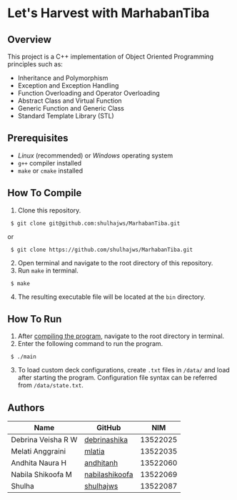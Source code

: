 # Let's Harvest with MarhabanTiba

## Overview

This project is a C++ implementation of Object Oriented Programming principles such as:

- Inheritance and Polymorphism
- Exception and Exception Handling
- Function Overloading and Operator Overloading
- Abstract Class and Virtual Function
- Generic Function and Generic Class
- Standard Template Library (STL)

## Prerequisites

- *Linux* (recommended) or *Windows* operating system
- `g++` compiler installed
- `make` or `cmake` installed

## How To Compile
1. Clone this repository.

```
 $ git clone git@github.com:shulhajws/MarhabanTiba.git
 ```

or

```
 $ git clone https://github.com/shulhajws/MarhabanTiba.git
```

2. Open terminal and navigate to the root directory of this repository.
3. Run `make` in terminal. 

```
 $ make
```

4. The resulting executable file will be located at the `bin` directory.
   
## How To Run

1. After [compiling the program](#how-to-compile), navigate to the root directory in terminal.
2. Enter the following command to run the program.
```
 $ ./main
```

3. To load custom deck configurations, create `.txt` files in `/data/` and load after starting the program. Configuration file syntax can be referred from `/data/state.txt`.

## Authors

| Name                  | GitHub                                            | NIM                  |
| --------------------- | ------------------------------------------------- | --------------------- |
| Debrina Veisha R W    | [debrinashika](https://github.com/debrinashika)    | 13522025 |
| Melati Anggraini      | [mlatia](https://github.com/mlatia)                | 13522035 |
| Andhita Naura H       | [andhitanh](https://github.com/andhitanh)          | 13522060 |
| Nabila Shikoofa M     | [nabilashikoofa](https://github.com/nabilashikoofa)| 13522069 |
| Shulha                | [shulhajws](https://github.com/shulhajws)          | 13522087  |
